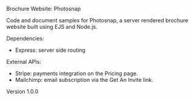 Brochure Website: Photosnap

Code and document samples for Photosnap, a server rendered brochure website built using EJS and Node.js.

Dependencies:
- Express: server side routing

External APIs:
- Stripe: payments integration on the Pricing page.
- Mailchimp: email subscription via the Get An Invite link.

Version 1.0.0
